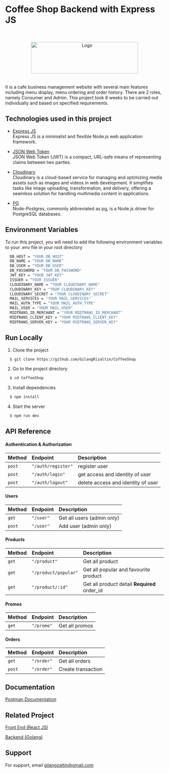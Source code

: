 # Coffee Shop Backend with Express JS

<br>
<br>
<div align="center">
  <img src="https://res.cloudinary.com/doncmmfaa/image/upload/v1705476586/samples/Frame_13_ksk8wi.png" alt="Logo"  width="340" height="100"/>
</div>
<br>
<br>
It is a cafe business management website with several main features including menu display, menu ordering and order history. There are 2 roles, namely Consumer and Admin.
This project took 8 weeks to be carried out individually and based on specified requirements.

## Technologies used in this project

- [Express JS](https://pkg.go.dev/github.com/gin-gonic/gin#section-readme) \
  Express JS is a minimalist and flexible Node.js web application framework.

- [JSON Web Token](https://jwt.io/introduction) \
  JSON Web Token (JWT) is a compact, URL-safe means of representing claims between two parties.

- [Cloudinary](https://cloudinary.com/documentation) \
  Cloudinary is a cloud-based service for managing and optimizing media assets such as images and videos in web development. It simplifies tasks like image uploading, transformation, and delivery, offering a seamless solution for handling multimedia content in applications.

- [PG](https://github.com/brianc/node-postgres) \
  Node-Postgres, commonly abbreviated as pg, is a Node.js driver for PostgreSQL databases.

## Environment Variables

To run this project, you will need to add the following environment variables to your .env file in your root directory

```bash
  DB_HOST = "YOUR DB_HOST"
  DB_NAME = "YOUR DB_NAME"
  DB_USER = "YOUR DB_USER"
  DB_PASSWORD = "YOUR DB_PASSWORD"
  JWT_KEY = "YOUR JWT_KEY"
  ISSUER = "YOUR ISSUER"
  CLOUDINARY_NAME = "YOUR CLOUDINARY_NAME"
  CLOUDINARY_KEY = "YOUR CLOUDINARY_KEY"
  CLOUDINARY_SECRET = "YOUR CLOUDINARY_SECRET"
  MAIL_SERVICES = "YOUR MAIL_SERVICES"
  MAIL_AUTH_TYPE = "YOUR MAIL_AUTH_TYPE"
  MAIL_USER = "YOUR MAIL_USER"
  MIDTRANS_ID_MERCHANT = "YOUR MIDTRANS_ID_MERCHANT"
  MIDTRANS_CLIENT_KEY = "YOUR MIDTRANS_CLIENT_KEY"
  MIDTRANS_SERVER_KEY = "YOUR MIDTRANS_SERVER_KEY"
```

## Run Locally

1. Clone the project

```bash
  $ git clone https://github.com/GilangRizaltin/CoffeeShop
```

2. Go to the project directory

```bash
  $ cd CoffeeShop
```

3. Install dependencies

```bash
  $ npm install
```

4. Start the server

```bash
  $ npm run dev
```

## API Reference

#### Authentication & Authorization

| Method | Endpoint           | Description                        |
| :----- | :----------------- | :--------------------------------- |
| `post` | `"/auth/register"` | register user                      |
| `post` | `"/auth/login"`    | get access and identity of user    |
| `post` | `"/auth/logout"`   | delete access and identity of user |

#### Users

| Method | Endpoint  | Description                |
| :----- | :-------- | :------------------------- |
| `get`  | `"/user"` | Get all users (admin only) |
| `post` | `"/user"` | Add user (admin only)      |

#### Products

| Method | Endpoint             | Description                                  |
| :----- | :------------------- | :------------------------------------------- |
| `get`  | `"/product"`         | Get all product                              |
| `get`  | `"/product/popular"` | Get all popular and favourite product        |
| `get`  | `"/product/:id"`     | Get all product detail **Required** order_id |

#### Promos

| Method | Endpoint   | Description    |
| :----- | :--------- | :------------- |
| `get`  | `"/promo"` | Get all promos |

#### Orders

| Method | Endpoint   | Description        |
| :----- | :--------- | :----------------- |
| `get`  | `"/order"` | Get all orders     |
| `post` | `"/order"` | Create transaction |

## Documentation

[Postman Documentation](https://documenter.getpostman.com/view/29696636/2s9YC8vAtB)

## Related Project

[Front End (React JS)](https://github.com/GilangRizaltin/Coffee-Shop-React)

[Backend (Golang)](https://github.com/GilangRizaltin/backend-golang)

## Support

For support, email gilangzaltin@gmail.com
